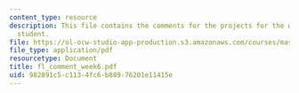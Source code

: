 ```yaml
---
content_type: resource
description: This file contains the comments for the projects for the week 6 by the
  student.
file: https://ol-ocw-studio-app-production.s3.amazonaws.com/courses/mas-961-ambient-intelligence-spring-2005/982891c5c1134fc6b88976201e11415e_fl_comment_week6.pdf
file_type: application/pdf
resourcetype: Document
title: fl_comment_week6.pdf
uid: 982891c5-c113-4fc6-b889-76201e11415e
---
```

